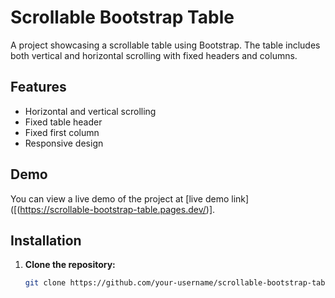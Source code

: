 # Scrollable Bootstrap Table

A project showcasing a scrollable table using Bootstrap. The table includes both vertical and horizontal scrolling with fixed headers and columns.

## Features

- Horizontal and vertical scrolling
- Fixed table header
- Fixed first column
- Responsive design

## Demo

You can view a live demo of the project at [live demo link]([(https://scrollable-bootstrap-table.pages.dev/)].


## Installation

1. **Clone the repository:**

   ```bash
   git clone https://github.com/your-username/scrollable-bootstrap-table.git
